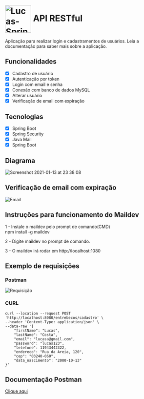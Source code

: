 #  <img align="center" alt="Lucas-Spring" height="90" width="85" src="https://cdn.jsdelivr.net/gh/devicons/devicon/icons/spring/spring-original-wordmark.svg" /> API RESTful 

Aplicação para realizar login e cadastramentos de usuários. Leia a documentação para saber mais sobre a aplicação.



## Funcionalidades
- [x] Cadastro de usuário
- [x] Autenticação por token
- [x] Login com email e senha
- [x] Conexão com banco de dados MySQL
- [x] Alterar usuário
- [x] Verificação de email com expiração

## Tecnologias

- [x] Spring Boot
- [x] Spring Security
- [x] Java Mail
- [x] Spring Boot

## Diagrama
![Screenshot 2021-01-13 at 23 38 08](https://user-images.githubusercontent.com/40702606/104789980-15581a00-578e-11eb-998d-30f2e6a9f461.png)

## Verificação de email com expiração
![Email](https://user-images.githubusercontent.com/111810585/206878406-6b727624-28a5-4a2c-aa00-1a22b53e9223.png)

## Instruções para funcionamento do Maildev

1 - Instale o maildev pelo prompt de comando(CMD)<br>
npm install -g maildev

2 - Digite maildev no prompt de comando. 

3 - O maildev irá rodar em http://localhost:1080

## Exemplo de requisições
### Postman
![Requisição](https://user-images.githubusercontent.com/111810585/206878651-c49570e7-dabe-48e1-a062-7fd4bb31c41e.png)

### CURL
```
curl --location --request POST 'http://localhost:8080/entrebecos/cadastro' \
--header 'Content-Type: application/json' \
--data-raw '{
    "firstName": "Lucas",
    "lastName": "Costa",
    "email": "lucasa@gmail.com",
    "password": "lucas123",
    "telefone": 11943442322,
    "endereco": "Rua da Areia, 120",
    "cep": "03240-060",
    "data_nascimento": "2000-10-13"
}'
```

## Documentação Postman

[Clique aqui](https://documenter.getpostman.com/view/23628011/2s8YzTUNVm)
